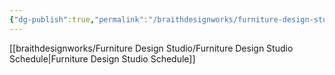 ```yaml
---
{"dg-publish":true,"permalink":"/braithdesignworks/furniture-design-studio/idsgn-107-furniture-design-studio/"}
---
```


[[braithdesignworks/Furniture Design Studio/Furniture Design Studio Schedule\|Furniture Design Studio Schedule]]
